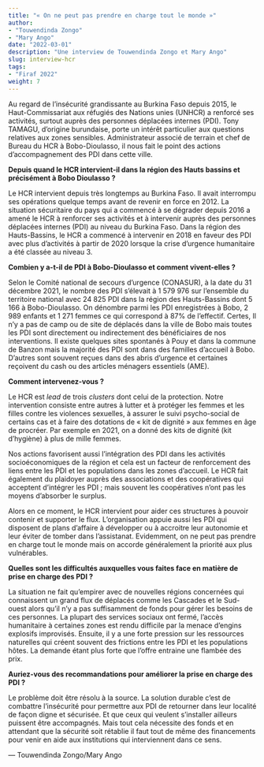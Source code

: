 ```yaml
---
title: "« On ne peut pas prendre en charge tout le monde »"
author:
- "Touwendinda Zongo"
- "Mary Ango"
date: "2022-03-01"
description: "Une interview de Touwendinda Zongo et Mary Ango"
slug: interview-hcr
tags:
- "Firaf 2022"
weight: 7
---
```


Au regard de l’insécurité grandissante au Burkina Faso depuis 2015, le Haut-Commissariat aux réfugiés des Nations unies (UNHCR) a renforcé ses activités, surtout auprès des personnes déplacées internes (PDI). Tony TAMAGU, d’origine burundaise, porte un intérêt particulier aux questions relatives aux zones sensibles. Administrateur associé de terrain et chef de Bureau du HCR à Bobo-Dioulasso, il nous fait le point des actions d’accompagnement des PDI dans cette ville.

**Depuis quand le HCR intervient-il dans la région des Hauts bassins et précisément à Bobo Dioulasso ?**

Le HCR intervient depuis très longtemps au Burkina Faso. Il avait interrompu ses opérations quelque temps avant de revenir en force en 2012. La situation sécuritaire du pays qui a commencé à se dégrader depuis 2016 a amené le HCR à renforcer ses activités et à intervenir auprès des  personnes déplacées internes (PDI) au niveau du Burkina Faso. Dans la région des Hauts-Bassins, le HCR a commencé à intervenir en 2018 en faveur des PDI avec plus d’activités à partir de 2020 lorsque la crise d’urgence humanitaire a été classée au niveau 3. 

**Combien y a-t-il de PDI à Bobo-Dioulasso et comment vivent-elles ?**

Selon le Comité national de secours d’urgence (CONASUR), à la date du 31 décembre 2021, le nombre des PDI s’élevait à 1 579 976 sur l’ensemble du territoire national avec 24 825 PDI dans la région des Hauts-Bassins dont 5 166 à Bobo-Dioulasso. On dénombre parmi les PDI enregistrées à Bobo, 2 989 enfants et 1 271 femmes ce qui correspond à 87% de l’effectif. Certes, Il n’y a pas de camp ou de site de déplacés dans la ville de Bobo mais toutes les PDI sont directement ou indirectement des bénéficiaires de nos interventions. Il existe quelques sites spontanés à Pouy et dans la commune de Banzon mais la majorité des PDI sont dans des familles d’accueil à Bobo. D’autres sont souvent reçues dans des abris d’urgence et certaines reçoivent du cash ou des articles ménagers essentiels (AME). 

**Comment intervenez-vous ?**

Le HCR est *lead* de trois *clusters* dont celui de la protection. Notre intervention consiste entre autres à lutter et à protéger les femmes et les filles contre les violences sexuelles, à assurer le suivi psycho-social de certains cas et à faire des dotations de « kit de dignité » aux femmes en âge de procréer. Par exemple en 2021, on a donné des kits de dignité (kit d’hygiène) à plus de mille femmes.

Nos actions favorisent aussi l’intégration des PDI dans les activités socioéconomiques de la région et cela est un facteur de renforcement des liens entre les PDI et les populations dans les zones d’accueil. Le HCR fait également du plaidoyer auprès des associations et des coopératives qui acceptent d’intégrer les PDI ; mais souvent les coopératives n’ont pas les moyens d’absorber le surplus.

Alors en ce moment, le HCR intervient pour aider ces structures à pouvoir contenir et supporter le flux. L’organisation appuie aussi les PDI qui disposent de plans d’affaire à développer ou à accroitre leur autonomie et leur éviter de tomber dans l’assistanat. Evidemment, on ne peut pas prendre en charge tout le monde mais on accorde généralement la priorité aux plus vulnérables.   

**Quelles sont les difficultés auxquelles vous faites face en matière de prise en charge des PDI ?**

La situation ne fait qu’empirer avec de nouvelles régions concernées qui connaissent un grand flux de déplacés comme les Cascades et le Sud-ouest alors qu’il n’y a pas suffisamment de fonds pour gérer les besoins de ces personnes. La plupart des services sociaux ont fermé, l’accès humanitaire à certaines zones est rendu difficile par la menace d’engins explosifs improvisés. Ensuite, il y a une forte pression sur les ressources naturelles qui créent souvent des frictions entre les PDI et les populations hôtes. La demande étant plus forte que l’offre entraine une flambée des prix.  

**Auriez-vous des recommandations pour améliorer la prise en charge des PDI ?**

Le problème doit être résolu à la source. La solution durable c’est de combattre l’insécurité pour permettre aux PDI de retourner dans leur localité de façon digne et sécurisée. Et que ceux qui veulent s’installer ailleurs puissent être accompagnés. Mais tout cela nécessite des fonds et en attendant que la sécurité soit rétablie il faut tout de même des financements pour venir en aide aux institutions qui interviennent dans ce sens.  

— Touwendinda Zongo/Mary Ango
